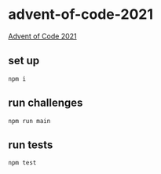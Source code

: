 # advent-of-code-2021

[Advent of Code 2021](https://adventofcode.com/2021)

## set up

    npm i

## run challenges

    npm run main

## run tests

    npm test
